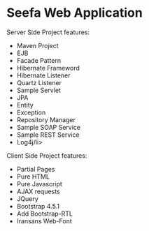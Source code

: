 <h1>Seefa Web Application</h1>
</hr>
<p>Server Side Project features:</p>
<ul>
<li>Maven Project</li>
<li>EJB</li>
<li>Facade Pattern</li>
<li>Hibernate Frameword</li>
<li>Hibernate Listener</li>
<li>Quartz Listener</li>
<li>Sample Servlet</li>
<li>JPA</li>
<li>Entity</li>
<li>Exception</li>
<li>Repository Manager</li>
<li>Sample SOAP Service</li>
<li>Sample REST Service</li>
<li>Log4j/li>
</ul>

<p>Client Side Project features:</p>
<ul>
<li>Partial Pages</li>
<li>Pure HTML</li>
<li>Pure Javascript</li>
<li>AJAX requests</li>
<li>JQuery</li>
<li>Bootstrap 4.5.1</li>
<li>Add Bootstrap-RTL</li>
<li>Iransans Web-Font</li>
</ul>

